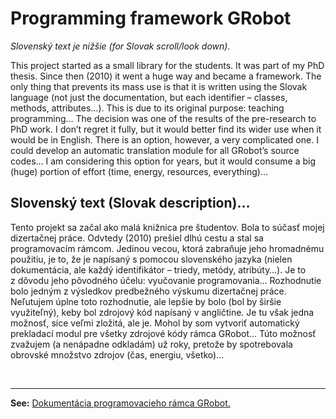 # Programming framework GRobot

*Slovenský text je nižšie (for Slovak scroll/look down).*

This project started as a small library for the students. It was part of my PhD thesis. Since then (2010) it went a huge way and became a framework. The only thing that prevents its mass use is that it is written using the Slovak language (not just the documentation, but each identifier – classes, methods, attributes…). This is due to its original purpose: teaching programming… The decision was one of the results of the pre-research to PhD work. I don’t regret it fully, but it would better find its wider use when it would be in English. There is an option, however, a very complicated one. I could develop an automatic translation module for all GRobot’s source codes… I am considering this option for years, but it would consume a big (huge) portion of effort (time, energy, resources, everything)…

## Slovenský text (Slovak description)…

Tento projekt sa začal ako malá knižnica pre študentov. Bola to súčasť mojej dizertačnej práce. Odvtedy (2010) prešiel dlhú cestu a&nbsp;stal sa programovacím rámcom. Jedinou vecou, ktorá zabraňuje jeho hromadnému použitiu, je to, že je napísaný s&nbsp;pomocou slovenského jazyka (nielen dokumentácia, ale každý identifikátor&nbsp;– triedy, metódy, atribúty…). Je to z&nbsp;dôvodu jeho pôvodného účelu: vyučovanie programovania… Rozhodnutie bolo jedným z&nbsp;výsledkov predbežného výskumu dizertačnej práce. Neľutujem úplne toto rozhodnutie, ale lepšie by bolo (bol by širšie využiteľný), keby bol zdrojový kód napísaný v&nbsp;angličtine. Je tu však jedna možnosť, síce veľmi zložitá, ale je. Mohol by som vytvoriť automatický prekladací modul pre všetky zdrojové kódy rámca GRobot… Túto možnosť zvažujem (a nenápadne odkladám) už roky, pretože by spotrebovala obrovské množstvo zdrojov (čas, energiu, všetko)…

&nbsp;

___

**See:** [Dokumentácia programovacieho rámca GRobot.](https://pdfweb.truni.sk/horvath/GRobot/)

[//]: # (**See:** Programming framework GRobot project https://github.com/users/raubirius/projects/1.)
